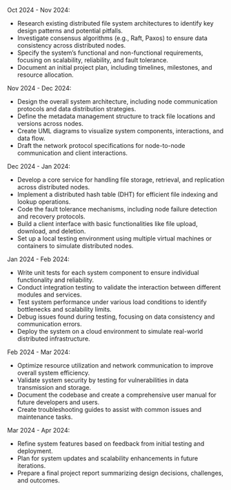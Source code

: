 Oct 2024 - Nov 2024:
- Research existing distributed file system architectures to identify key design patterns and potential pitfalls.
- Investigate consensus algorithms (e.g., Raft, Paxos) to ensure data consistency across distributed nodes.
- Specify the system’s functional and non-functional requirements, focusing on scalability, reliability, and fault tolerance.
- Document an initial project plan, including timelines, milestones, and resource allocation.

Nov 2024 - Dec 2024:
- Design the overall system architecture, including node communication protocols and data distribution strategies.
- Define the metadata management structure to track file locations and versions across nodes.
- Create UML diagrams to visualize system components, interactions, and data flow.
- Draft the network protocol specifications for node-to-node communication and client interactions.

Dec 2024 - Jan 2024:
- Develop a core service for handling file storage, retrieval, and replication across distributed nodes.
- Implement a distributed hash table (DHT) for efficient file indexing and lookup operations.
- Code the fault tolerance mechanisms, including node failure detection and recovery protocols.
- Build a client interface with basic functionalities like file upload, download, and deletion.
- Set up a local testing environment using multiple virtual machines or containers to simulate distributed nodes.

Jan 2024 - Feb 2024:
- Write unit tests for each system component to ensure individual functionality and reliability.
- Conduct integration testing to validate the interaction between different modules and services.
- Test system performance under various load conditions to identify bottlenecks and scalability limits.
- Debug issues found during testing, focusing on data consistency and communication errors.
- Deploy the system on a cloud environment to simulate real-world distributed infrastructure.

Feb 2024 - Mar 2024:
- Optimize resource utilization and network communication to improve overall system efficiency.
- Validate system security by testing for vulnerabilities in data transmission and storage.
- Document the codebase and create a comprehensive user manual for future developers and users.
- Create troubleshooting guides to assist with common issues and maintenance tasks.

Mar 2024 - Apr 2024:
- Refine system features based on feedback from initial testing and deployment.
- Plan for system updates and scalability enhancements in future iterations.
- Prepare a final project report summarizing design decisions, challenges, and outcomes.
